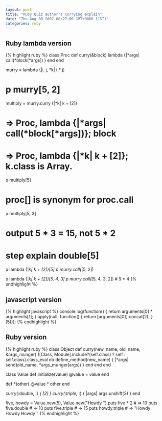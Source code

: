 ```yaml
---
layout: post
title: "Ruby Quiz author's currying explain"
date: "Thu Aug 09 2007 00:27:00 GMT+0800 (CST)"
categories: ruby
---
```


Ruby lambda version
-----

{% highlight ruby %}
class Proc
  def curry(&block)
    lambda {|*args| call(*block[*args]) }
  end
end

murry = lambda {|i, j, *k| i * j}
# p murry[5, 2]

multiply = murry.curry {|*k| k + [2]}
# => Proc, lambda {|*args| call(*block[*args])}; block
# => Proc, lambda {|*k| k + [2]}; k.class is Array.

p multiply[5]
# proc[] is synonym for proc.call

p multiply[5, 3]
# output 5 * 3 = 15, not 5 * 2
# step explain double[5]

p lambda {|*k| k + [2]}[5]
p murry.call(*[5, 2])

p lambda {|*k| k + [2]}[5, 4, 3]
p murry.call(*[5, 4, 3, 2]) # 5 * 4
{% endhighlight %}

javascript version
-----

{% highlight javascript %}
console.log(function() {
    return arguments[0] * arguments[1];
}.apply(null, function() {
    return [arguments[0]].concat(2);
}(5)));
{% endhighlight %}

Ruby version
-----

{% highlight ruby %}
class Object
  def curry(new_name, old_name, &args_munger)
    ([Class, Module].include?(self.class) ? self : self.class).class_eval do
      define_method(new_name) { |*args| send(old_name, *args_munger[args]) }
    end
  end
end

class Value
  def initialize(value)
    @value = value
  end

  def *(other)
    @value * other
  end

  curry(:double, :*) { [2] }
  curry(:triple, :*) { |args| args.unshift(3) }
end

five, howdy = Value.new(5), Value.new("Howdy ")
puts five * 2 # => 10
puts five.double # => 10
puts five.triple # => 15
puts howdy.triple # => "Howdy Howdy Howdy "
{% endhighlight %}
